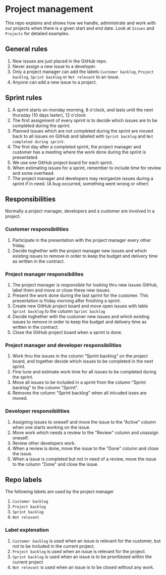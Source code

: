 # Project management

This repo explains and shows how we handle, administrate and work with our projects when there is a given start and end date.
Look at `Issues` and `Projects` for detailed examples.

## General rules
1. New issues are just placed in the GitHub repo.
2. Never assign a new issue to a developer.
3. Only a project manager can add the labels `Customer backlog`, `Project backlog`, `Sprint backlog` or `Not relevant` to an issue.
4. Anyone can add a new issue to a project.

## Sprint rules
1. A sprint starts on monday morning, 8 o'clock, and lasts until the next thursday (10 days laster), 12 o'clock
2. The first assignment of every sprint is to decide which issues are to be completed during the sprint.
3. Planned issues which are not completed during the sprint are moved back to all issues on GitHub and labeled with `Sprint backlog` and `Not completed during sprint`.
4. The first day after a completed sprint, the project manager and customer has a meeting where the work done during the sprint is presentated.
5. We use one GitHub project board for each sprint.
6. When estimating issues for a sprint, remember to include time for review and some overhead.
7. The project manager and developers may reorganize issues during a sprint if in need. (A bug occurred, something went wrong or other) 


## Responsibilities
Normally a project manager, developers and a customer are involved in a project.

### Customer responsibilities
1. Participate in the presentation with the project manager every other friday.
2. Decide toghether with the project manager new issues and which existing issues to remove in order to keep the budget and delivery time as written in the contract.

### Project manager responsibilites
1. The project manager is responsible for looking thru new issues GitHub, label them and move or close these new issues.
2. Present the work done during the last sprint for the customer. This presentation is friday morning after finishing a sprint. 
4. Create new GitHub project board and move open issues with lable `Sprint backlog` to the column `Sprint backlog`
3. Decide toghether with the customer new issues and which existing issues to remove in order to keep the budget and delivery time as written in the contract.
5. Close the GitHub project board when a sprint is done.

### Project manager and developer responsibilities
1. Work thru the issues in the column “Sprint backlog” on the project board, and together decide which issues to be completed in the next sprint.
2. Fine tune and estimate work time for all issues to be completed during the sprint.
3. Move all issues to be included in a sprint from the column "Sprint backlog" to the column "Sprint".
4. Removes the column "Sprint backlog" when all inlcuded isses are moved.

### Developer responsibilities
1. Assigning issues to oneself and move the issue to the “Active” column when one starts working on the issue.
2. Move work which needs a review to the "Review" column and unassign oneself.
3. Review other developers work.
4. When a review is done, move the issue to the "Done" column and close the issue.
5. When a issue is completed but not in need of a review, move the issue to the column "Done" and close the issue.

## Repo labels
The following labels are used by the project manager
1. `Customer backlog`
2. `Project backlog`
3. `Sprint backlog`
4. `Not relevant`

### Label explenation
1. `Customer backlog` is used when an issue is relevant for the customer, but not to be included in the current project.
2. `Project backlog` is used when an issue is relevant for the project.
3. `Sprint backlog` is used when an issue is to be prioritiezed within the current project.
4. `Not relevant` is used when an issue is to be closed without any work.
